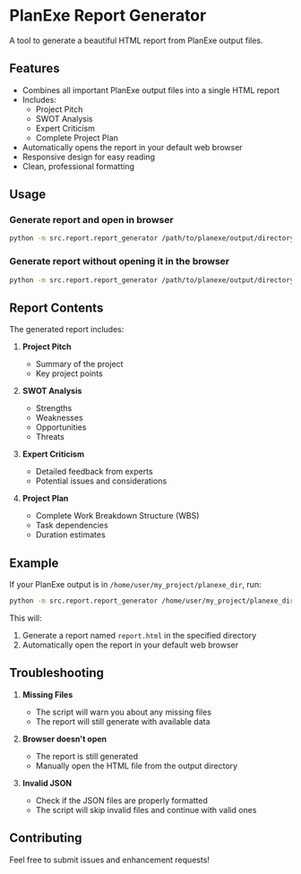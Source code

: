 # PlanExe Report Generator

A tool to generate a beautiful HTML report from PlanExe output files.

## Features

- Combines all important PlanExe output files into a single HTML report
- Includes:
  - Project Pitch
  - SWOT Analysis
  - Expert Criticism
  - Complete Project Plan
- Automatically opens the report in your default web browser
- Responsive design for easy reading
- Clean, professional formatting

## Usage

### Generate report and open in browser
```bash
python -m src.report.report_generator /path/to/planexe/output/directory
```

### Generate report without opening it in the browser
```bash
python -m src.report.report_generator /path/to/planexe/output/directory --no-browser
```

## Report Contents

The generated report includes:

1. **Project Pitch**
   - Summary of the project
   - Key project points

2. **SWOT Analysis**
   - Strengths
   - Weaknesses
   - Opportunities
   - Threats

3. **Expert Criticism**
   - Detailed feedback from experts
   - Potential issues and considerations

4. **Project Plan**
   - Complete Work Breakdown Structure (WBS)
   - Task dependencies
   - Duration estimates

## Example

If your PlanExe output is in `/home/user/my_project/planexe_dir`, run:
```bash
python -m src.report.report_generator /home/user/my_project/planexe_dir
```

This will:
1. Generate a report named `report.html` in the specified directory
2. Automatically open the report in your default web browser

## Troubleshooting

1. **Missing Files**
   - The script will warn you about any missing files
   - The report will still generate with available data

2. **Browser doesn't open**
   - The report is still generated
   - Manually open the HTML file from the output directory

3. **Invalid JSON**
   - Check if the JSON files are properly formatted
   - The script will skip invalid files and continue with valid ones

## Contributing

Feel free to submit issues and enhancement requests! 